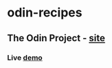 # odin-recipes
## The Odin Project - [site](https://www.theodinproject.com/) 
### Live [demo](https://ypakce.github.io/odin-recipes/)
